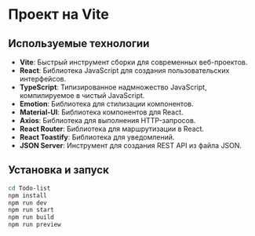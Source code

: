 # Проект на Vite

## Используемые технологии

- **Vite**: Быстрый инструмент сборки для современных веб-проектов.
- **React**: Библиотека JavaScript для создания пользовательских интерфейсов.
- **TypeScript**: Типизированное надмножество JavaScript, компилируемое в чистый JavaScript.
- **Emotion**: Библиотека для стилизации компонентов.
- **Material-UI**: Библиотека компонентов для React.
- **Axios**: Библиотека для выполнения HTTP-запросов.
- **React Router**: Библиотека для маршрутизации в React.
- **React Toastify**: Библиотека для уведомлений.
- **JSON Server**: Инструмент для создания REST API из файла JSON.

## Установка и запуск

```bash
cd Todo-list
npm install
npm run dev
npm run start
npm run build
npm run preview